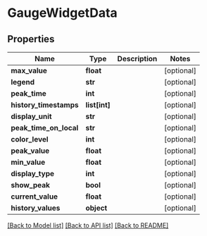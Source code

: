 # GaugeWidgetData

## Properties
Name | Type | Description | Notes
------------ | ------------- | ------------- | -------------
**max_value** | **float** |  | [optional] 
**legend** | **str** |  | [optional] 
**peak_time** | **int** |  | [optional] 
**history_timestamps** | **list[int]** |  | [optional] 
**display_unit** | **str** |  | [optional] 
**peak_time_on_local** | **str** |  | [optional] 
**color_level** | **int** |  | [optional] 
**peak_value** | **float** |  | [optional] 
**min_value** | **float** |  | [optional] 
**display_type** | **int** |  | [optional] 
**show_peak** | **bool** |  | [optional] 
**current_value** | **float** |  | [optional] 
**history_values** | **object** |  | [optional] 

[[Back to Model list]](../README.md#documentation-for-models) [[Back to API list]](../README.md#documentation-for-api-endpoints) [[Back to README]](../README.md)

